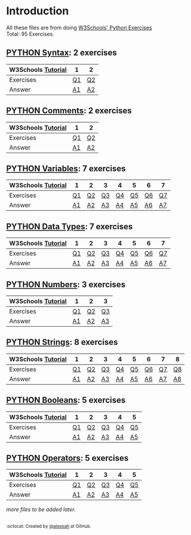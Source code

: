 # Introduction
All these files are from doing [W3Schools' Python Exercises](https://www.w3schools.com/python/python_exercises.asp)  
Total: 95 Exercises.

## [PYTHON Syntax](./PY-Syntax): 2 exercises
| W3Schools [Tutorial](https://www.w3schools.com/python/python_syntax.asp) | 1 | 2 |
| --- | --- | --- |
| Exercises | [Q1](https://www.w3schools.com/python/exercise.asp?filename=exercise_syntax1) | [Q2](https://www.w3schools.com/python/exercise.asp?filename=exercise_syntax2) |
| Answer | [A1](./PY-Syntax/pySyntaxE1.py) | [A2](./PY-Syntax/pySyntaxE2.py) |

## [PYTHON Comments](./PY-Comments): 2 exercises
| W3Schools [Tutorial](https://www.w3schools.com/python/python_comments.asp) | 1 | 2 |
| --- | --- | --- |
| Exercises | [Q1](https://www.w3schools.com/python/exercise.asp?filename=exercise_comments1) | [Q2](https://www.w3schools.com/python/exercise.asp?filename=exercise_comments2) |
| Answer | [A1](./PY-Comments/pyCommentsE1.py) | [A2](./PY-Comments/pyCommentsE2.py) |

## [PYTHON Variables](./PY-Variables): 7 exercises
| W3Schools [Tutorial](https://www.w3schools.com/python/python_variables.asp) | 1 | 2 | 3 | 4 | 5 | 6 | 7 |
| --- | --- | --- | --- | --- | --- | --- | --- |
| Exercises | [Q1](https://www.w3schools.com/python/exercise.asp?filename=exercise_variables1) | [Q2](https://www.w3schools.com/python/exercise.asp?filename=exercise_variables2) | [Q3](https://www.w3schools.com/python/exercise.asp?filename=exercise_variables3) | [Q4](https://www.w3schools.com/python/exercise.asp?filename=exercise_variables4) | [Q5](https://www.w3schools.com/python/exercise.asp?filename=exercise_variables5) | [Q6](https://www.w3schools.com/python/exercise.asp?filename=exercise_variables6) | [Q7](https://www.w3schools.com/python/exercise.asp?filename=exercise_variables7) |
| Answer | [A1](./PY-Variables/pyVariablesE1.py) | [A2](./PY-Variables/pyVariablesE2.py) | [A3](./PY-Variables/pyVariablesE3.py) | [A4](./PY-Variables/pyVariablesE4.py) | [A5](./PY-Variables/pyVariablesE5.py) | [A6](./PY-Variables/pyVariablesE6.py) | [A7](./PY-Variables/pyVariablesE7.py) |

## [PYTHON Data Types](./PY-DataTypes): 7 exercises
| W3Schools [Tutorial](https://www.w3schools.com/python/python_datatypes.asp) | 1 | 2 | 3 | 4 | 5 | 6 | 7 |
| --- | --- | --- | --- | --- | --- | --- | --- |
| Exercises | [Q1](https://www.w3schools.com/python/exercise.asp?filename=exercise_datatypes1) | [Q2](https://www.w3schools.com/python/exercise.asp?filename=exercise_datatypes2) | [Q3](https://www.w3schools.com/python/exercise.asp?filename=exercise_datatypes3) | [Q4](https://www.w3schools.com/python/exercise.asp?filename=exercise_datatypes4) | [Q5](https://www.w3schools.com/python/exercise.asp?filename=exercise_datatypes5) | [Q6](https://www.w3schools.com/python/exercise.asp?filename=exercise_datatypes6) | [Q7](https://www.w3schools.com/python/exercise.asp?filename=exercise_datatypes7) |
| Answer | [A1](./PY-DataTypes/pyDataTypesE1.txt) | [A2](./PY-DataTypes/pyDataTypesE2.txt) | [A3](./PY-DataTypes/pyDataTypesE3.txt) | [A4](./PY-DataTypes/pyDataTypesE4.txt) | [A5](./PY-DataTypes/pyDataTypesE5.txt) | [A6](./PY-DataTypes/pyDataTypesE6.txt) | [A7](./PY-DataTypes/pyDataTypesE7.txt) |

## [PYTHON Numbers](./PY-Numbers): 3 exercises
| W3Schools [Tutorial](https://www.w3schools.com/python/python_numbers.asp) | 1 | 2 | 3 |
| --- | --- | --- | --- |
| Exercises | [Q1](https://www.w3schools.com/python/exercise.asp?filename=exercise_numbers1) | [Q2](https://www.w3schools.com/python/exercise.asp?filename=exercise_numbers2) | [Q3](https://www.w3schools.com/python/exercise.asp?filename=exercise_numbers3) |
| Answer | [A1](./PY-Numbers/pyNumbersE1.py) | [A2](./PY-Numbers/pyNumbersE2.py) | [A3](./PY-Numbers/pyNumbersE3.py) |

## [PYTHON Strings](./PY-Strings): 8 exercises
| W3Schools [Tutorial](https://www.w3schools.com/python/python_strings.asp) | 1 | 2 | 3 | 4 | 5 | 6 | 7 | 8 |
| --- | --- | --- | --- | --- | --- | --- | --- | --- |
| Exercises | [Q1](https://www.w3schools.com/python/exercise.asp?filename=exercise_strings1) | [Q2](https://www.w3schools.com/python/exercise.asp?filename=exercise_strings2) | [Q3](https://www.w3schools.com/python/exercise.asp?filename=exercise_strings3) | [Q4](https://www.w3schools.com/python/exercise.asp?filename=exercise_strings4) | [Q5](https://www.w3schools.com/python/exercise.asp?filename=exercise_strings5) | [Q6](https://www.w3schools.com/python/exercise.asp?filename=exercise_strings6) | [Q7](https://www.w3schools.com/python/exercise.asp?filename=exercise_strings7) | [Q8](https://www.w3schools.com/python/exercise.asp?filename=exercise_strings8) |
| Answer | [A1](./PY-Strings/pyStringsE1.py) | [A2](./PY-Strings/pyStringsE2.py) | [A3](./PY-Strings/pyStringsE3.py) | [A4](./PY-Strings/pyStringsE4.py) | [A5](./PY-Strings/pyStringsE5.py) | [A6](./PY-Strings/pyStringsE6.py) | [A7](./PY-Strings/pyStringsE7.py) | [A8](./PY-Strings/pyStringsE8.py) |

## [PYTHON Booleans](./PY-Booleans): 5 exercises
| W3Schools [Tutorial](https://www.w3schools.com/python/python_booleans.asp) | 1 | 2 | 3 | 4 | 5 |
| --- | --- | --- | --- | --- | --- |
| Exercises | [Q1](https://www.w3schools.com/python/exercise.asp?filename=exercise_booleans1) | [Q2](https://www.w3schools.com/python/exercise.asp?filename=exercise_booleans2) | [Q3](https://www.w3schools.com/python/exercise.asp?filename=exercise_booleans3) | [Q4](https://www.w3schools.com/python/exercise.asp?filename=exercise_booleans4) | [Q5](https://www.w3schools.com/python/exercise.asp?filename=exercise_booleans5) |
| Answer | [A1](./PY-Booleans/pyBooleansE1.txt) | [A2](./PY-Booleans/pyBooleansE2.txt) | [A3](./PY-Booleans/pyBooleansE3.txt) | [A4](./PY-Booleans/pyBooleansE4.txt) | [A5](./PY-Booleans/pyBooleansE5.txt) |

## [PYTHON Operators](./PY-Operators): 5 exercises
| W3Schools [Tutorial](https://www.w3schools.com/python/python_operators.asp) | 1 | 2 | 3 | 4 | 5 |
| --- | --- | --- | --- | --- | --- |
| Exercises | [Q1](https://www.w3schools.com/python/exercise.asp?filename=exercise_operators1) | [Q2](https://www.w3schools.com/python/exercise.asp?filename=exercise_operators2) | [Q3](https://www.w3schools.com/python/exercise.asp?filename=exercise_operators3) | [Q4](https://www.w3schools.com/python/exercise.asp?filename=exercise_operators4) | [Q5](https://www.w3schools.com/python/exercise.asp?filename=exercise_operators5) |
| Answer | [A1](./PY-Operators/pyOperatorsE1.py) | [A2](./PY-Operators/pyOperatorsE2.py) | [A3](./PY-Operators/pyOperatorsE3.py) | [A4](./PY-Operators/pyOperatorsE4.py) | [A5](./PY-Operators/pyOperatorsE5.py) |

_more files to be added later._





##
<sup>:octocat: Created by [@alexoah](http://github.com/alexoah) at GitHub.</sup>